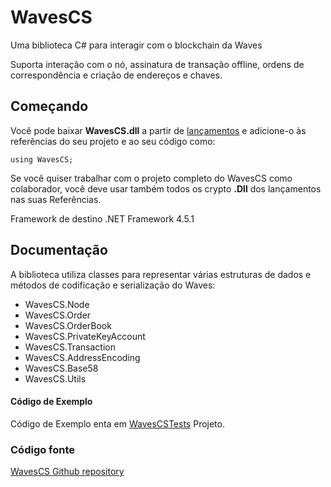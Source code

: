 # WavesCS
Uma biblioteca C# para interagir com o blockchain da Waves

Suporta interação com o nó, assinatura de transação offline, ordens de correspondência e criação de endereços e chaves.

## Começando

Você pode baixar **WavesCS.dll** a partir de [lançamentos](https://github.com/wavesplatform/WavesCS/releases) e adicione-o às referências do seu projeto e ao seu código como:
```
using WavesCS;
```

Se você quiser trabalhar com o projeto completo do WavesCS como colaborador, você deve usar também todos os crypto **.Dll** dos lançamentos nas suas Referências.

Framework de destino .NET Framework 4.5.1
## Documentação

A biblioteca utiliza classes para representar várias estruturas de dados e métodos de codificação e serialização do Waves:

- WavesCS.Node
- WavesCS.Order
- WavesCS.OrderBook
- WavesCS.PrivateKeyAccount
- WavesCS.Transaction
- WavesCS.AddressEncoding
- WavesCS.Base58
- WavesCS.Utils


#### Código de Exemplo
Código de Exemplo enta em [WavesCSTests](https://github.com/wavesplatform/WavesCS/tree/master/WavesCSTests) Projeto.

### Código fonte
[WavesCS Github repository](https://github.com/wavesplatform/WavesCS)

